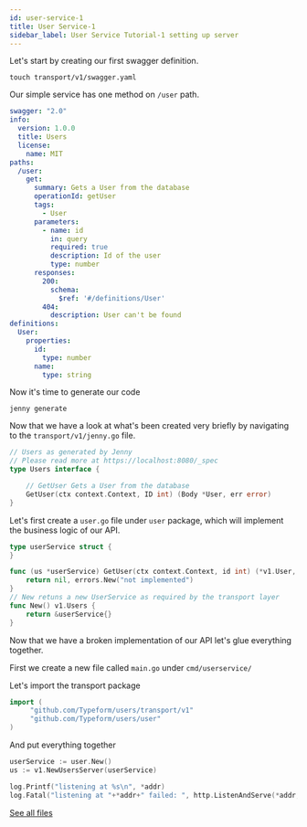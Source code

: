```yaml
---
id: user-service-1
title: User Service-1
sidebar_label: User Service Tutorial-1 setting up server
---
```


Let's start by creating our first swagger definition.

```
touch transport/v1/swagger.yaml
```

Our simple service has one method on `/user` path.

```yaml
swagger: "2.0"
info:
  version: 1.0.0
  title: Users
  license:
    name: MIT
paths:
  /user:
    get:
      summary: Gets a User from the database
      operationId: getUser
      tags:
        - User
      parameters:
        - name: id
          in: query
          required: true
          description: Id of the user
          type: number
      responses:
        200:
          schema:
            $ref: '#/definitions/User'
        404:
          description: User can't be found
definitions:
  User:
    properties:
      id:
        type: number
      name:
        type: string
```

Now it's time to generate our code

```
jenny generate
```

Now that we have a look at what's been created very briefly by navigating to the
`transport/v1/jenny.go` file.

```go
// Users as generated by Jenny
// Please read more at https://localhost:8080/_spec
type Users interface {

	// GetUser Gets a User from the database
	GetUser(ctx context.Context, ID int) (Body *User, err error)
}
```

Let's first create a `user.go` file under `user` package, which will implement
the business logic of our API.

```go
type userService struct {
}

func (us *userService) GetUser(ctx context.Context, id int) (*v1.User, error) {
	return nil, errors.New("not implemented")
}
// New retuns a new UserService as required by the transport layer
func New() v1.Users {
	return &userService{}
}
```

Now that we have a broken implementation of our API let's glue everything
together.

First we create a new file called `main.go` under `cmd/userservice/`

Let's import the transport package

```go
import (
     "github.com/Typeform/users/transport/v1"
     "github.com/Typeform/users/user"
)
```

And put everything together

```go
userService := user.New()
us := v1.NewUsersServer(userService)

log.Printf("listening at %s\n", *addr)
log.Fatal("listening at "+*addr+" failed: ", http.ListenAndServe(*addr, us))
```

[See all files](https://github.com/sevki/user/tree/tutorial-1)

